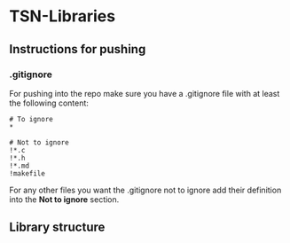 # TSN-Libraries

## Instructions for pushing

### .gitignore

For pushing into the repo make sure you have a .gitignore file with at least the following content:

```
# To ignore
*

# Not to ignore
!*.c
!*.h
!*.md
!makefile
```

For any other files you want the .gitignore not to ignore add their definition into the **Not to ignore** section.

## Library structure